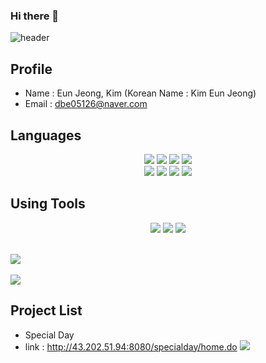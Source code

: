 ### Hi there 👋

![header](https://capsule-render.vercel.app/api?type=waving&color=auto&height=300&section=header&text=EunJeong's%20Repository&fontSize=70)

## Profile
- Name : Eun Jeong, Kim (Korean Name : Kim Eun Jeong)
- Email : dbe05126@naver.com 

## Languages
<div align="center">
  <img src="https://img.shields.io/badge/JAVA-1E8CBE?style=flat&logo=java&logoColor=white"/>
  <img src="https://img.shields.io/badge/HTML5-E34F26?style=flat&logo=html5&logoColor=white"/>
  <img src="https://img.shields.io/badge/CSS3-1572B6?style=flat&logo=css3&logoColor=white"/>
  <img src="https://img.shields.io/badge/jQuery-0769AD?style=flat&logo=jquery&logoColor=white"/>
</div>
<div align="center">
  <img src="https://img.shields.io/badge/Spring-6DB33F?style=flat&logo=spring&logoColor=white"/>
  <img src="https://img.shields.io/badge/Bootstrap-7952B3?style=flat&logo=bootstrap&logoColor=white"/>
  <img src="https://img.shields.io/badge/JavaScript-F7DF1E?style=flat&logo=javascript&logoColor=white"/>
  <img src="https://img.shields.io/badge/Oracle-F80000?style=flat&logo=oracle&logoColor=white"/>
</div>

## Using Tools
<div align="center">
  <img src="https://img.shields.io/badge/eclipse IDE-2C2255?style=flat&logo=eclipseide&logoColor=white"/>
  <img src="https://img.shields.io/badge/Visual Studio Code-007ACC?style=flat&logo=visualstudiocode&logoColor=white"/>
  <img src="https://img.shields.io/badge/GitHub-181717?style=flat&logo=github&logoColor=white"/>
</div><br>

<img src="https://github-readme-stats.vercel.app/api/top-langs/?username=eunjoyme&layout=compact"><br><br>
<img src="https://github-readme-stats.vercel.app/api?username=eunjoyme&show_icons=true">

## Project List
- Special Day
- link :  http://43.202.51.94:8080/specialday/home.do
<img src="https://github.com/pknu05/Final-Project/assets/44632544/3af41267-72d3-48ff-8dfd-aac0d62ae130"><br/><br/>

<!--
**eunjoyme/eunjoyme** is a ✨ _special_ ✨ repository because its `README.md` (this file) appears on your GitHub profile.

Here are some ideas to get you started:

- 🔭 I’m currently working on ...
- 🌱 I’m currently learning ...
- 👯 I’m looking to collaborate on ...
- 🤔 I’m looking for help with ...
- 💬 Ask me about ...
- 📫 How to reach me: ...
- 😄 Pronouns: ...
- ⚡ Fun fact: ...
-->
